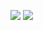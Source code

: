 ![](https://github-readme-stats.vercel.app/api?username=ankit-yadav2&theme=radical&hide_border=false&include_all_commits=true&count_private=true)
![](https://github-readme-streak-stats.herokuapp.com/?user=ankit-yadav2&theme=radical&hide_border=false)<br/>
